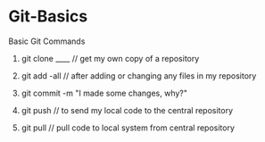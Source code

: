 # Git-Basics
Basic Git Commands


1. git clone ____ // get my own copy of a repository

2. git add -all  // after adding or changing any files in my repository

3. git commit -m "I made some changes, why?"

4. git push // to send my local code to the central repository

5. git pull // pull code to local system from central repository

